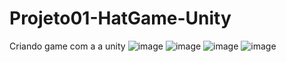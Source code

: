 # Projeto01-HatGame-Unity
Criando game com a a unity 
![image](https://user-images.githubusercontent.com/69011012/179326975-3e48a7d3-63ae-490d-8bea-2a3d48f0dbac.png)
![image](https://user-images.githubusercontent.com/69011012/179326945-f59ce7b8-c7a3-4ecd-ab59-f03a92c789ed.png)
![image](https://user-images.githubusercontent.com/69011012/179326963-57f3dc5b-8c9b-483d-8378-caebbb9e7b2b.png)
![image](https://user-images.githubusercontent.com/69011012/179327007-e1517333-7f4c-4d0f-923c-298fc090b03a.png)

